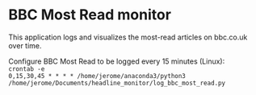 # BBC Most Read monitor

This application logs and visualizes the most-read articles on bbc.co.uk over time.

Configure BBC Most Read to be logged every 15 minutes (Linux):  
`crontab -e`  
`0,15,30,45 * * * * /home/jerome/anaconda3/python3 /home/jerome/Documents/headline_monitor/log_bbc_most_read.py`
